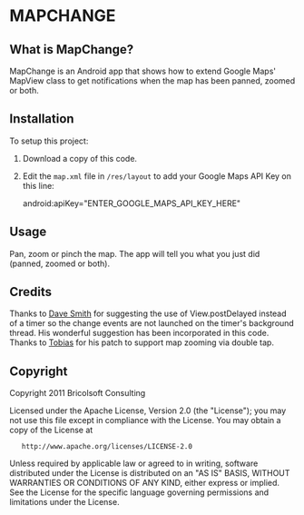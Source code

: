 MAPCHANGE
=========

What is MapChange?
---------------------
MapChange is an Android app that shows how to extend Google Maps' MapView class to get notifications when the map has been panned, zoomed or both.

Installation
------------
To setup this project:

1. Download a copy of this code.
1. Edit the `map.xml` file in `/res/layout` to add your Google Maps API Key on this line:

    android:apiKey="ENTER_GOOGLE_MAPS_API_KEY_HERE"

Usage
-----
Pan, zoom or pinch the map. The app will tell you what you just did (panned, zoomed or both).

Credits
-------
Thanks to [Dave Smith](https://github.com/devunwired) for suggesting the use of View.postDelayed instead of a timer so the change events are not launched on the timer's background thread. His wonderful suggestion has been incorporated in this code.
Thanks to [Tobias](https://github.com/johnjohndoe) for his patch to support map zooming via double tap.

Copyright
---------
Copyright 2011 Bricolsoft Consulting

Licensed under the Apache License, Version 2.0 (the "License"); you may not use this file except in compliance with the License. You may obtain a copy of the License at

       http://www.apache.org/licenses/LICENSE-2.0

Unless required by applicable law or agreed to in writing, software distributed under the License is distributed on an "AS IS" BASIS, WITHOUT WARRANTIES OR CONDITIONS OF ANY KIND, either express or implied. See the License for the specific language governing permissions and limitations under the License.
